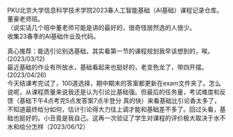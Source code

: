 PKU北京大学信息科学技术学院2023春人工智能基础（AI基础）课程记录仓库。董豪老师班。\
（说实话几个班中董老师可能是讲的最好的，很奇怪居然选的人很少。\
收集23春季的AI基础作业及代码。

真心推荐：能选引论别选基础，其实看第一节的课程规划我早该想到的，唉。(2023/03/12)\
最近基础的作业有所放水，基础看起来也挺好的，老变色龙了，带四开摆。(2023/04/26)\
今天结课考完试了，100道选择，期中期末的答案都更新在exam文件夹了。怎么说呢，从课程质量来说我还是认为引论比基础强。但最后的任务量，考试难度和反馈（基础下午4点考完5点发答案7点半登分 真的快）来看基础比引论香太多了，不知道最终给分如何，估计引论得大力往上调才能和基础差不多了。回过头看，基础也挺好的。小丑竟是我自己。这再一次验证了学生对课程的评价极大取决于水不水和给分怎样（2023/06/12）